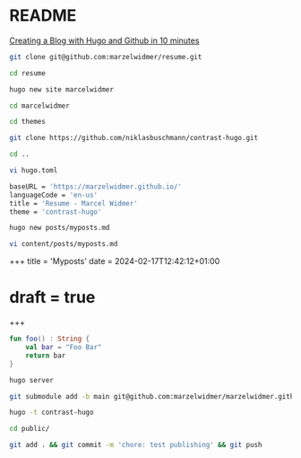 # README

[Creating a Blog with Hugo and Github in 10 minutes](https://www.youtube.com/watch?v=LIFvgrRxdt4)

```bash
git clone git@github.com:marzelwidmer/resume.git
```

```bash
cd resume
```

```bash
hugo new site marcelwidmer
```

```bash
cd marcelwidmer
```

```bash
cd themes
```

```bash
git clone https://github.com/niklasbuschmann/contrast-hugo.git
```

```bash
cd ..
```

```bash
vi hugo.toml
```

```bash
baseURL = 'https://marzelwidmer.github.io/'
languageCode = 'en-us'
title = 'Resume - Marcel Widmer'
theme = 'contrast-hugo'
```

```bash
hugo new posts/myposts.md
```

```bash
vi content/posts/myposts.md
```

+++
title = 'Myposts'
date = 2024-02-17T12:42:12+01:00

# draft = true

+++

```kotlin
fun foo() : String {
    val bar = "Foo Bar"
    return bar
}
```

```bash
hugo server
```

```bash
git submodule add -b main git@github.com:marzelwidmer/marzelwidmer.github.io.git public
```

```bash
hugo -t contrast-hugo
```

```bash
cd public/
```

```bash
git add . && git commit -m 'chore: test publishing' && git push
```
